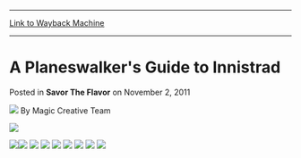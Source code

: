 
---
[Link to Wayback Machine](https://web.archive.org/web/20160304053850/http://magic.wizards.com/en/articles/archive/savor-flavor/planeswalkers-guide-innistrad-2011-11-02)

[_metadata_:author]:- "Magic Creative Team"
[_metadata_:generator]:- "Drupal 7 (http://drupal.org)"
[_metadata_:node]:- "692251"
[_metadata_:publish_date]:- "2011-11-02"
[_metadata_:source]:- "div-main-content"
[_metadata_:title]:- "A Planeswalker's Guide to Innistrad"
[_metadata_:wayback_capture_timestamp]:- "2016-03-04 05:38:50"
[_metadata_:wayback_raw_url]:- "https://web.archive.org/web/20160304053850id_/http://magic.wizards.com/en/articles/archive/savor-flavor/planeswalkers-guide-innistrad-2011-11-02"
[_metadata_:wayback_url]:- "http://magic.wizards.com/en/articles/archive/savor-flavor/planeswalkers-guide-innistrad-2011-11-02"
---


A Planeswalker's Guide to Innistrad
===================================



 Posted in **Savor The Flavor**
 on November 2, 2011 






![](https://media.magic.wizards.com/styles/auth_small/public/images/hero/wizardslogo_thumb.jpg)
By Magic Creative Team













![](https://media.magic.wizards.com/image_legacy_migration/images/magic/daily/stf/stf167a_header.png)

![](https://media.magic.wizards.com/image_legacy_migration/mtg/images/daily/stf/ISD_PWGuide_Footer_Top.png)![](https://media.magic.wizards.com/image_legacy_migration/mtg/images/daily/stf/ISD_PWGuide_Footer_leftofbutton1.jpg) [![](https://media.magic.wizards.com/image_legacy_migration/mtg/images/daily/stf/ISD_PWGuide_Footer_Button01_Static.jpg)](/en/articles/archive/savor-flavor/planeswalkers-guide-innistrad-introduction-2011-08-24) ![](https://media.magic.wizards.com/image_legacy_migration/mtg/images/daily/stf/ISD_PWGuide_Footer_rightofbutton1.jpg) [![](https://media.magic.wizards.com/image_legacy_migration/mtg/images/daily/stf/ISD_PWGuide_Footer_Button02_Static.jpg)](/en/articles/archive/savor-flavor/planeswalkers-guide-innistrad-gavony-and-humans-2011-09-28)  [![](https://media.magic.wizards.com/image_legacy_migration/mtg/images/daily/stf/ISD_PWGuide_Footer_Button04_Static.jpg)](/en/articles/archive/savor-flavor/planeswalkers-guide-innistrad-nephalia-and-undead-2011-10-19)  [![](https://media.magic.wizards.com/image_legacy_migration/mtg/images/daily/stf/ISD_PWGuide_Footer_Button03_Static.jpg)](/en/articles/archive/savor-flavor/planeswalkers-guide-innistrad-kessig-and-werewolves-2011-10-05)  [![](https://media.magic.wizards.com/image_legacy_migration/mtg/images/daily/stf/ISD_PWGuide_Footer_Button05_Static.jpg)](/en/articles/archive/savor-flavor/planeswalkers-guide-innistrad-stensia-and-vampires-2011-11-02) ![](https://media.magic.wizards.com/image_legacy_migration/mtg/images/daily/stf/ISD_PWGuide_Footer_Bottom.jpg)







